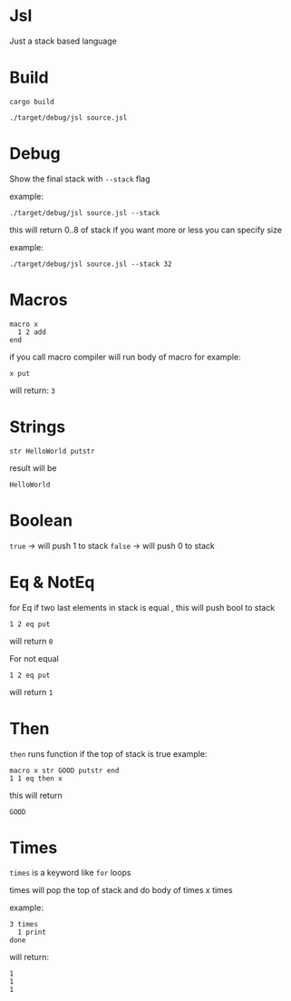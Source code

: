 # Jsl
Just a stack based language

# Build
```cargo build```

```./target/debug/jsl source.jsl```

# Debug
Show the final stack with `--stack` flag

example:

```./target/debug/jsl source.jsl --stack```

this will return 0..8 of stack if you want more or less you can specify size

example:

```./target/debug/jsl source.jsl --stack 32```

# Macros
```
macro x
  1 2 add
end
```
if you call macro compiler will run body of macro
for example:
```
x put
```
will return: `3`

# Strings
```
str HelloWorld putstr
```
result will be
```
HelloWorld
```

# Boolean
`true` -> will push 1 to stack
`false` -> will push 0 to stack

# Eq & NotEq
for Eq if two last elements in stack is equal , this will push bool to stack
```
1 2 eq put
```
will return `0`

For not equal
```
1 2 eq put
```
will return `1`

# Then
`then` runs function if the top of stack is true
example:
```
macro x str GOOD putstr end
1 1 eq then x
```
this will return 
```
GOOD
```
# Times
`times` is a keyword like `for` loops

times will pop the top of stack and do body of times x times

example:

```
3 times
  1 print
done
```

will return:

```
1
1
1
```